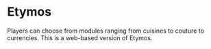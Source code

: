 # Etymos
Players can choose from modules ranging from cuisines to couture to currencies. This is a web-based version of Etymos. 
